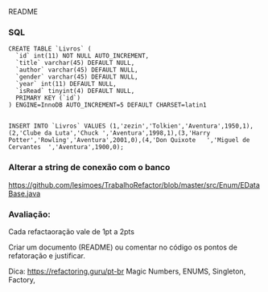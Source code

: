 README


### SQL
```
CREATE TABLE `Livros` (
  `id` int(11) NOT NULL AUTO_INCREMENT,
  `title` varchar(45) DEFAULT NULL,
  `author` varchar(45) DEFAULT NULL,
  `gender` varchar(45) DEFAULT NULL,
  `year` int(11) DEFAULT NULL,
  `isRead` tinyint(4) DEFAULT NULL,
  PRIMARY KEY (`id`)
) ENGINE=InnoDB AUTO_INCREMENT=5 DEFAULT CHARSET=latin1


INSERT INTO `Livros` VALUES (1,'zezin','Tolkien','Aventura',1950,1),(2,'Clube da Luta','Chuck ','Aventura',1998,1),(3,'Harry Potter','Rowling','Aventura',2001,0),(4,'Don Quixote	','Miguel de Cervantes	','Aventura',1900,0);
```


### Alterar a string de conexão com o banco
https://github.com/lesimoes/TrabalhoRefactor/blob/master/src/Enum/EDataBase.java



### Avaliação:
Cada refactaoração vale de 1pt a 2pts

Criar um documento (README) ou comentar no código os pontos de refatoração
 e justificar.
 

Dica: https://refactoring.guru/pt-br
Magic Numbers,
ENUMS,
Singleton,
Factory,
